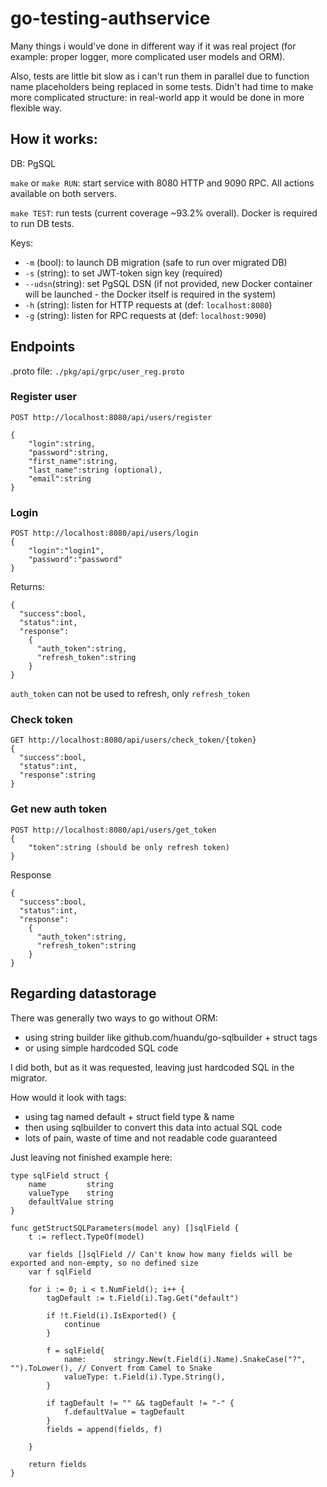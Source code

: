 # go-testing-authservice

Many things i would've done in different way if it was real project (for example: proper logger, more complicated user models and ORM).

Also, tests are little bit slow as i can't run them in parallel due to function name placeholders being replaced in some tests. Didn't had time to make more complicated structure: in real-world app it would be done in more flexible way.

## How it works:

DB: PgSQL

`make` or `make RUN`: start service with 8080 HTTP and 9090 RPC. All actions available on both servers.

`make TEST`: run tests (current coverage ~93.2% overall). Docker is required to run DB tests.

Keys: 
* `-m` (bool): to launch DB migration (safe to run over migrated DB)
* `-s` (string): to set JWT-token sign key (required)
* `--udsn`(string): set PgSQL DSN (if not provided, new Docker container will be launched - the Docker itself is required in the system)
* `-h` (string): listen for HTTP requests at (def: `localhost:8080`)
* `-g` (string): listen for RPC requests at (def: `localhost:9090`)

## Endpoints

.proto file: `./pkg/api/grpc/user_reg.proto`

### Register user
```
POST http://localhost:8080/api/users/register

{
    "login":string,
    "password":string,
    "first_name":string,
    "last_name":string (optional),
    "email":string
}
```
### Login
```
POST http://localhost:8080/api/users/login
{
    "login":"login1",
    "password":"password"
}
```
Returns:
```
{
  "success":bool,
  "status":int,
  "response":
    {
      "auth_token":string,
      "refresh_token":string
    }
}
```  

`auth_token` can not be used to refresh, only `refresh_token`

### Check token
```
GET http://localhost:8080/api/users/check_token/{token}
{
  "success":bool,
  "status":int,
  "response":string
}
```  
### Get new auth token
```
POST http://localhost:8080/api/users/get_token
{
    "token":string (should be only refresh token)
}
```

Response
```
{
  "success":bool,
  "status":int,
  "response":
    {
      "auth_token":string,
      "refresh_token":string
    }
}
```  

## Regarding datastorage

There was generally two ways to go without ORM:
* using string builder like github.com/huandu/go-sqlbuilder + struct tags
* or using simple hardcoded SQL code

I did both, but as it was requested, leaving just hardcoded SQL in the migrator.

How would it look with tags:
* using tag named default + struct field type & name
* then using sqlbuilder to convert this data into actual SQL code
* lots of pain, waste of time and not readable code guaranteed

Just leaving not finished example here:

```
type sqlField struct {
	name         string
	valueType    string
	defaultValue string
}

func getStructSQLParameters(model any) []sqlField {
	t := reflect.TypeOf(model)

	var fields []sqlField // Can't know how many fields will be exported and non-empty, so no defined size
	var f sqlField

	for i := 0; i < t.NumField(); i++ {
		tagDefault := t.Field(i).Tag.Get("default")

		if !t.Field(i).IsExported() {
			continue
		}

		f = sqlField{
			name:      stringy.New(t.Field(i).Name).SnakeCase("?", "").ToLower(), // Convert from Camel to Snake
			valueType: t.Field(i).Type.String(),
		}

		if tagDefault != "" && tagDefault != "-" {
			f.defaultValue = tagDefault
		}
		fields = append(fields, f)

	}

	return fields
}
```

